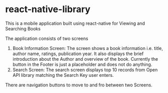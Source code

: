 # react-native-library
This is a mobile application built using react-native for Viewing and Searching Books


The application consists of two screens
1. Book Information Screen: The screen shows a book information i.e. title, author name, ratings, publication year. It also displays the brief introduction about the Author and overview of the book. Currently the button in the Footer is just a placeholder and does not do anything.
2. Search Screen: The search screen displays top 10 records from Open API library matching the Search Key user enters.

There are navigation buttons to move to and fro between two Screens.
   
